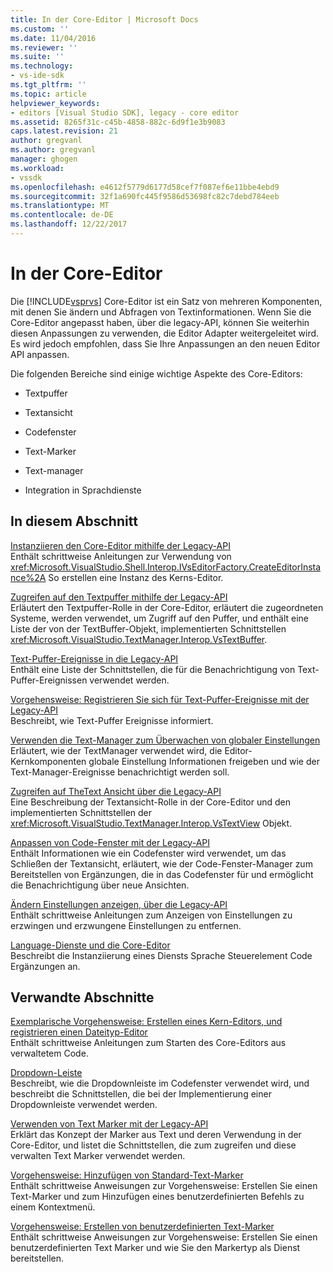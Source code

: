 ```yaml
---
title: In der Core-Editor | Microsoft Docs
ms.custom: ''
ms.date: 11/04/2016
ms.reviewer: ''
ms.suite: ''
ms.technology:
- vs-ide-sdk
ms.tgt_pltfrm: ''
ms.topic: article
helpviewer_keywords:
- editors [Visual Studio SDK], legacy - core editor
ms.assetid: 8265f31c-c45b-4858-882c-6d9f1e3b9083
caps.latest.revision: 21
author: gregvanl
ms.author: gregvanl
manager: ghogen
ms.workload:
- vssdk
ms.openlocfilehash: e4612f5779d6177d58cef7f087ef6e11bbe4ebd9
ms.sourcegitcommit: 32f1a690fc445f9586d53698fc82c7debd784eeb
ms.translationtype: MT
ms.contentlocale: de-DE
ms.lasthandoff: 12/22/2017
---
```

# <a name="inside-the-core-editor"></a>In der Core-Editor
Die [!INCLUDE[vsprvs](../code-quality/includes/vsprvs_md.md)] Core-Editor ist ein Satz von mehreren Komponenten, mit denen Sie ändern und Abfragen von Textinformationen. Wenn Sie die Core-Editor angepasst haben, über die legacy-API, können Sie weiterhin diesen Anpassungen zu verwenden, die Editor Adapter weitergeleitet wird. Es wird jedoch empfohlen, dass Sie Ihre Anpassungen an den neuen Editor API anpassen.  
  
 Die folgenden Bereiche sind einige wichtige Aspekte des Core-Editors:  
  
-   Textpuffer  
  
-   Textansicht  
  
-   Codefenster  
  
-   Text-Marker  
  
-   Text-manager  
  
-   Integration in Sprachdienste  
  
## <a name="in-this-section"></a>In diesem Abschnitt  
 [Instanziieren den Core-Editor mithilfe der Legacy-API](../extensibility/instantiating-the-core-editor-by-using-the-legacy-api.md)  
 Enthält schrittweise Anleitungen zur Verwendung von <xref:Microsoft.VisualStudio.Shell.Interop.IVsEditorFactory.CreateEditorInstance%2A> So erstellen eine Instanz des Kerns-Editor.  
  
 [Zugreifen auf den Textpuffer mithilfe der Legacy-API](../extensibility/accessing-the-text-buffer-by-using-the-legacy-api.md)  
 Erläutert den Textpuffer-Rolle in der Core-Editor, erläutert die zugeordneten Systeme, werden verwendet, um Zugriff auf den Puffer, und enthält eine Liste der von der TextBuffer-Objekt, implementierten Schnittstellen <xref:Microsoft.VisualStudio.TextManager.Interop.VsTextBuffer>.  
  
 [Text-Puffer-Ereignisse in die Legacy-API](../extensibility/text-buffer-events-in-the-legacy-api.md)  
 Enthält eine Liste der Schnittstellen, die für die Benachrichtigung von Text-Puffer-Ereignissen verwendet werden.  
  
 [Vorgehensweise: Registrieren Sie sich für Text-Puffer-Ereignisse mit der Legacy-API](../extensibility/how-to-register-for-text-buffer-events-with-the-legacy-api.md)  
 Beschreibt, wie Text-Puffer Ereignisse informiert.  
  
 [Verwenden die Text-Manager zum Überwachen von globaler Einstellungen](../extensibility/using-the-text-manager-to-monitor-global-settings.md)  
 Erläutert, wie der TextManager verwendet wird, die Editor-Kernkomponenten globale Einstellung Informationen freigeben und wie der Text-Manager-Ereignisse benachrichtigt werden soll.  
  
 [Zugreifen auf TheText Ansicht über die Legacy-API](../extensibility/accessing-thetext-view-by-using-the-legacy-api.md)  
 Eine Beschreibung der Textansicht-Rolle in der Core-Editor und den implementierten Schnittstellen der <xref:Microsoft.VisualStudio.TextManager.Interop.VsTextView> Objekt.  
  
 [Anpassen von Code-Fenster mit der Legacy-API](../extensibility/customizing-code-windows-by-using-the-legacy-api.md)  
 Enthält Informationen wie ein Codefenster wird verwendet, um das Schließen der Textansicht, erläutert, wie der Code-Fenster-Manager zum Bereitstellen von Ergänzungen, die in das Codefenster für und ermöglicht die Benachrichtigung über neue Ansichten.  
  
 [Ändern Einstellungen anzeigen, über die Legacy-API](../extensibility/changing-view-settings-by-using-the-legacy-api.md)  
 Enthält schrittweise Anleitungen zum Anzeigen von Einstellungen zu erzwingen und erzwungene Einstellungen zu entfernen.  
  
 [Language-Dienste und die Core-Editor](../extensibility/language-services-and-the-core-editor.md)  
 Beschreibt die Instanziierung eines Diensts Sprache Steuerelement Code Ergänzungen an.  
  
## <a name="related-sections"></a>Verwandte Abschnitte  
 [Exemplarische Vorgehensweise: Erstellen eines Kern-Editors, und registrieren einen Dateityp-Editor](../extensibility/walkthrough-creating-a-core-editor-and-registering-an-editor-file-type.md)  
 Enthält schrittweise Anleitungen zum Starten des Core-Editors aus verwaltetem Code.  
  
 [Dropdown-Leiste](../extensibility/drop-down-bar.md)  
 Beschreibt, wie die Dropdownleiste im Codefenster verwendet wird, und beschreibt die Schnittstellen, die bei der Implementierung einer Dropdownleiste verwendet werden.  
  
 [Verwenden von Text Marker mit der Legacy-API](../extensibility/using-text-markers-with-the-legacy-api.md)  
 Erklärt das Konzept der Marker aus Text und deren Verwendung in der Core-Editor, und listet die Schnittstellen, die zum zugreifen und diese verwalten Text Marker verwendet werden.  
  
 [Vorgehensweise: Hinzufügen von Standard-Text-Marker](../extensibility/how-to-add-standard-text-markers.md)  
 Enthält schrittweise Anweisungen zur Vorgehensweise: Erstellen Sie einen Text-Marker und zum Hinzufügen eines benutzerdefinierten Befehls zu einem Kontextmenü.  
  
 [Vorgehensweise: Erstellen von benutzerdefinierten Text-Marker](../extensibility/how-to-create-custom-text-markers.md)  
 Enthält schrittweise Anweisungen zur Vorgehensweise: Erstellen Sie einen benutzerdefinierten Text Marker und wie Sie den Markertyp als Dienst bereitstellen.